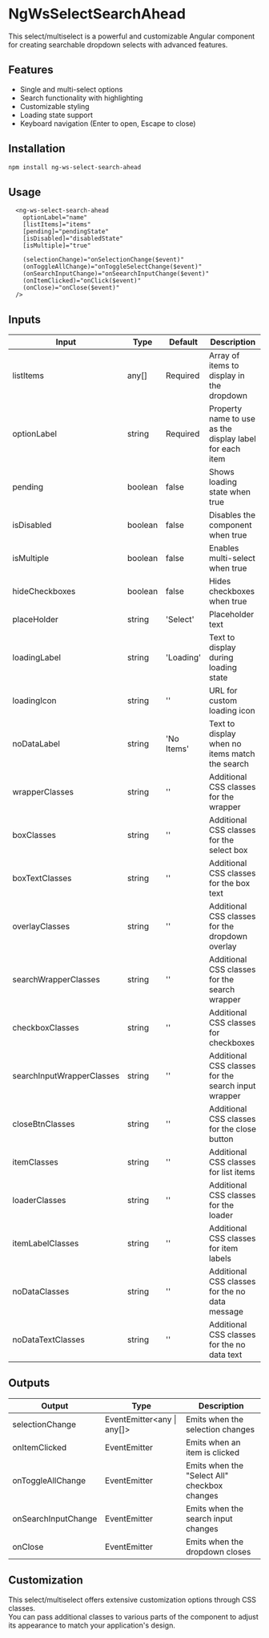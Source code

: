# NgWsSelectSearchAhead

This select/multiselect is a powerful and customizable Angular component for creating searchable dropdown selects with advanced features.

## Features

- Single and multi-select options
- Search functionality with highlighting
- Customizable styling
- Loading state support
- Keyboard navigation (Enter to open, Escape to close)

## Installation

```bash
npm install ng-ws-select-search-ahead
```
## Usage

```angular17html
  <ng-ws-select-search-ahead
    optionLabel="name"
    [listItems]="items"
    [pending]="pendingState"
    [isDisabled]="disabledState"
    [isMultiple]="true"
  
    (selectionChange)="onSelectionChange($event)"
    (onToggleAllChange)="onToggleSelectChange($event)"
    (onSearchInputChange)="onSeearchInputChange($event)"
    (onItemClicked)="onClick($event)"
    (onClose)="onClose($event)"
  />
```

## Inputs
| Input                | Type      | Default     | Description |
|----------------------|-----------|-------------|-------------|
| listItems            | any[]     | Required    | Array of items to display in the dropdown |
| optionLabel          | string    | Required    | Property name to use as the display label for each item |
| pending              | boolean   | false       | Shows loading state when true |
| isDisabled           | boolean   | false       | Disables the component when true |
| isMultiple           | boolean   | false       | Enables multi-select when true |
| hideCheckboxes       | boolean   | false       | Hides checkboxes when true |
| placeHolder          | string    | 'Select'    | Placeholder text |
| loadingLabel         | string    | 'Loading'   | Text to display during loading state |
| loadingIcon          | string    | ''          | URL for custom loading icon |
| noDataLabel          | string    | 'No Items'  | Text to display when no items match the search |
| wrapperClasses       | string    | ''          | Additional CSS classes for the wrapper |
| boxClasses           | string    | ''          | Additional CSS classes for the select box |
| boxTextClasses       | string    | ''          | Additional CSS classes for the box text |
| overlayClasses       | string    | ''          | Additional CSS classes for the dropdown overlay |
| searchWrapperClasses | string    | ''          | Additional CSS classes for the search wrapper |
| checkboxClasses      | string    | ''          | Additional CSS classes for checkboxes |
| searchInputWrapperClasses | string | ''        | Additional CSS classes for the search input wrapper |
| closeBtnClasses      | string    | ''          | Additional CSS classes for the close button |
| itemClasses          | string    | ''          | Additional CSS classes for list items |
| loaderClasses        | string    | ''          | Additional CSS classes for the loader |
| itemLabelClasses     | string    | ''          | Additional CSS classes for item labels |
| noDataClasses        | string    | ''          | Additional CSS classes for the no data message |
| noDataTextClasses    | string    | ''          | Additional CSS classes for the no data text |

## Outputs

| Output              | Type                   | Description |
|---------------------|------------------------|-------------|
| selectionChange     | EventEmitter<any \| any[]> | Emits when the selection changes |
| onItemClicked       | EventEmitter<any>      | Emits when an item is clicked |
| onToggleAllChange   | EventEmitter<boolean>  | Emits when the "Select All" checkbox changes |
| onSearchInputChange | EventEmitter<string>   | Emits when the search input changes |
| onClose             | EventEmitter<boolean>  | Emits when the dropdown closes |


## Customization
This select/multiselect offers extensive customization options through CSS classes. \
You can pass additional classes to various parts of the component to adjust its appearance to match your application's design.
